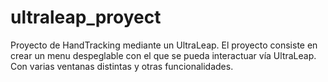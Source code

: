 # ultraleap_proyect
Proyecto de HandTracking mediante un UltraLeap. El proyecto consiste en crear un menu despeglable con el que se pueda interactuar vía UltraLeap. Con varias ventanas distintas y otras funcionalidades. 
